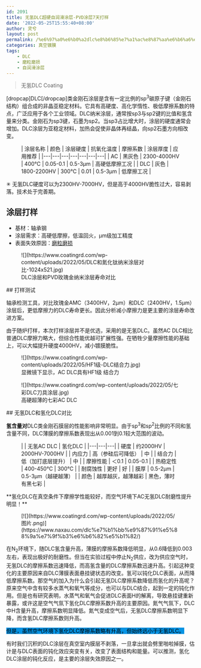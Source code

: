 ```yaml
---
id: 2091
title: 无氢DLC超硬自润滑涂层-PVD涂层7天打样
date: '2022-05-25T15:55:40+08:00'
author: 灵兮
layout: post
permalink: /%e6%97%a0%e6%b0%a2dlc%e8%b6%85%e7%a1%ac%e8%87%aa%e6%b6%a6%e6%bb%91%e6%b6%82%e5%b1%82-pvd%e6%b6%82%e5%b1%827%e5%a4%a9%e6%89%93%e6%a0%b7/
categories: 真空镀膜
tags:
    - DLC
    - 磨粒磨损
    - 自润滑涂层
---
```


> 无氢DLC Coating

\[dropcap\]DLC\[/dropcap\]类金刚石涂层是含有一定比例的sp<sup>3</sup>碳原子键（金刚石结构）组合成的非晶亚稳定材料。它具有高硬度、高化学惰性、极低摩擦系数的特点，广泛应用于各个工业领域。DLC纳米涂层，通常按sp3与sp2键的比值和氢含量来分类。金刚石为sp3键，石墨为sp2。当sp3占比增大时，涂层的硬度通常会增加。DLC涂层为亚稳定材料，加热会促使非晶体再结晶，向sp2石墨方向相改变。

<figure class="wp-block-table">| 涂层名称 | 颜色 | 涂层硬度 | 抗氧化温度 | 摩擦系数 | 涂层厚度 | 应用推荐 |
|---|---|---|---|---|---|---|
| AC | 黑灰色 | 2300-4000HV | 400℃ | 0.05-0.1 | 0.5-3μm | 高硬低摩擦工况 |
| DLC | 灰色 | 1800-2200HV | 300℃ | 0.01 | 0.5-3μm | 低摩擦工况 |

</figure>✳ 无氢DLC硬度可以为2300HV-7000HV，但是高于4000HV脆性过大，容易剥落。技术处于完善期。

## 涂层打样

- 基材：轴承钢
- 涂层需求：高硬低摩擦，低温回火，μm级加工精度
- 表面失效原因：[磨粒磨损](https://www.coatingrd.com/knowledge-base/7%e5%a4%a7%e7%a3%a8%e6%8d%9f%e7%b1%bb%e5%9e%8b%e5%92%8c%e5%bd%a2%e8%b2%8c/#articleTOC_1)

<figure class="wp-block-image size-large">![](https://www.coatingrd.com/wp-content/uploads/2022/05/DLC和氮化钛纳米涂层对比-1024x521.jpg)<figcaption>DLC涂层和PVD玫瑰金纳米涂层寿命对比</figcaption></figure>## 打样测试

轴承检测工具，对比玫瑰金AMC（3400HV，2μm）和DLC（2400HV，1.5μm）涂层后，更低摩擦力的DLC寿命更长。因此分析减小摩擦力是更主要的涂层寿命改进方案。

由于随炉打样，本次打样涂层并不是优选，采用的是无氢DLC。虽然AC DLC相比普通DLC摩擦力略大，但综合性能优越可扩展性强。在牺牲少量摩擦性能的基础上，可以大幅提升硬度4000HV，减小镀膜脆性。

<div class="wp-block-image"><figure class="alignleft size-full is-resized">![](https://www.coatingrd.com/wp-content/uploads/2022/05/HF1级-DLC结合力.jpg)<figcaption>显微镜下显示，AC DLC具有HF1级 结合力</figcaption></figure></div><div class="wp-block-image"><figure class="alignleft size-full is-resized">![](https://www.coatingrd.com/wp-content/uploads/2022/05/七彩DLC刀具涂层.jpg)<figcaption>高硬超薄的七彩AC DLC</figcaption></figure></div>## 无氢DLC和氢化DLC对比

****氢含量对****DLC类金刚石膜层的性能影响非常明显。由于sp<sup>3</sup>和sp<sup>2</sup>比例的不同和氢含量不同，DLC薄膜的摩擦系数表现出从0.001到0.1较大范围的波动。

<figure class="wp-block-table">|  | 无氢AC DLC | 氢化DLC |
|---|---|---|
| 硬度 | 约2000HV | 2000HV-7000HV |
| 内应力 | 高（参硅后可降低） | 中 |
| 结合力 | 低（加打底层提升） | 中 |
| 摩擦性能 | ＜0.1 | 0.05-0.1 |
| 热稳定性 | 400-450℃ | 300℃ |
| 耐腐蚀性 | 更好 | 好 |
| 膜厚 | 0.5-2μm | 0.5-3μm（越硬越薄） |
| 颜色 | 越厚越灰，越薄越彩 | 黑色，薄时有黑七彩 |

</figure>**氢化DLC在真空条件下摩擦学性能较好，而空气环境下AC无氢DLC耐磨性提升明显！**

<figure class="wp-block-image size-full">[![](https://www.coatingrd.com/wp-content/uploads/2022/05/图片.png)](https://www.naxau.com/dlc%e7%b1%bb%e9%87%91%e5%88%9a%e7%9f%b3%e6%b6%82%e5%b1%82/)</figure>在N<sub>2</sub>环境下，随DLC氢含量升高，薄膜的摩擦系数降低明显，从0.6降低到0.003左右，表现出极好的耐磨性。但当在实验过程中停止N<sub>2</sub>供应，改为供应空气时，无氢DLC的摩擦系数迅速降低，而高氢含量的DLC摩擦系数迅速升高。引起这种变化的主要原因来自DLC薄膜表面悬挂键状态的改变。氢可以钝化DLC表面，从而降低摩擦系数。那空气的加入为什么会引起无氢DLC摩擦系数降低而氢化的升高呢？原来空气中含有较多水蒸气和氧气等成分，也可以与DLC结合，起到一定的钝化作用。但是也有研究表明，水蒸气和氧气会促进DLC表面H的解离，导致悬挂键重新暴露，或许这是空气气氛下氢化DLC摩擦系数升高的主要原因。氮气气氛下，DLC中H含量升高，摩擦系数明显降低。氮气变成空气后，无氢DLC摩擦系数明显下降，而含氢DLC摩擦系数则升高。

<mark class="has-inline-color has-white-color" style="background-color:#0693e3">但是，虽然空气环境下氢化DLC摩擦系数略有升高，但始终远小于无氢DLC。</mark>

有时我们沉积的DLC涂层在真空室内膜层不剥落，一旦拿出就会劈里啪啦掉膜，估计是与DLC表面的钝化效应突变有关，改变了表面结构和能量。可以推测，氢化DLC涂层的钝化反应，是主要的涂层失效原因之一。
